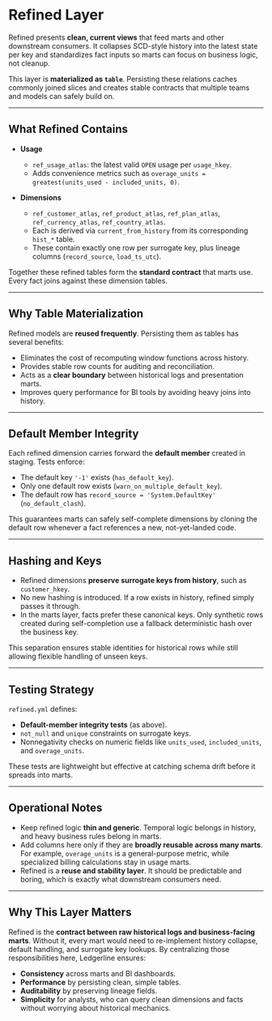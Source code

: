 # Refined Layer

Refined presents **clean, current views** that feed marts and other downstream consumers. It collapses SCD-style history into the latest state per key and standardizes fact inputs so marts can focus on business logic, not cleanup.  

This layer is **materialized as `table`**. Persisting these relations caches commonly joined slices and creates stable contracts that multiple teams and models can safely build on.

---

## What Refined Contains

- **Usage**  
  - `ref_usage_atlas`: the latest valid `OPEN` usage per `usage_hkey`.  
  - Adds convenience metrics such as `overage_units = greatest(units_used - included_units, 0)`.  

- **Dimensions**  
  - `ref_customer_atlas`, `ref_product_atlas`, `ref_plan_atlas`, `ref_currency_atlas`, `ref_country_atlas`.  
  - Each is derived via `current_from_history` from its corresponding `hist_*` table.  
  - These contain exactly one row per surrogate key, plus lineage columns (`record_source`, `load_ts_utc`).  

Together these refined tables form the **standard contract** that marts use. Every fact joins against these dimension tables.

---

## Why Table Materialization

Refined models are **reused frequently**. Persisting them as tables has several benefits:

- Eliminates the cost of recomputing window functions across history.  
- Provides stable row counts for auditing and reconciliation.  
- Acts as a **clear boundary** between historical logs and presentation marts.  
- Improves query performance for BI tools by avoiding heavy joins into history.  

---

## Default Member Integrity

Each refined dimension carries forward the **default member** created in staging. Tests enforce:

- The default key `'-1'` exists (`has_default_key`).  
- Only one default row exists (`warn_on_multiple_default_key`).  
- The default row has `record_source = 'System.DefaultKey'` (`no_default_clash`).  

This guarantees marts can safely self-complete dimensions by cloning the default row whenever a fact references a new, not-yet-landed code.

---

## Hashing and Keys

- Refined dimensions **preserve surrogate keys from history**, such as `customer_hkey`.  
- No new hashing is introduced. If a row exists in history, refined simply passes it through.  
- In the marts layer, facts prefer these canonical keys. Only synthetic rows created during self-completion use a fallback deterministic hash over the business key.  

This separation ensures stable identities for historical rows while still allowing flexible handling of unseen keys.

---

## Testing Strategy

`refined.yml` defines:

- **Default-member integrity tests** (as above).  
- `not_null` and `unique` constraints on surrogate keys.  
- Nonnegativity checks on numeric fields like `units_used`, `included_units`, and `overage_units`.  

These tests are lightweight but effective at catching schema drift before it spreads into marts.

---

## Operational Notes

- Keep refined logic **thin and generic**. Temporal logic belongs in history, and heavy business rules belong in marts.  
- Add columns here only if they are **broadly reusable across many marts**. For example, `overage_units` is a general-purpose metric, while specialized billing calculations stay in usage marts.  
- Refined is a **reuse and stability layer**. It should be predictable and boring, which is exactly what downstream consumers need.  

---

## Why This Layer Matters

Refined is the **contract between raw historical logs and business-facing marts**. Without it, every mart would need to re-implement history collapse, default handling, and surrogate key lookups. By centralizing those responsibilities here, Ledgerline ensures:

- **Consistency** across marts and BI dashboards.  
- **Performance** by persisting clean, simple tables.  
- **Auditability** by preserving lineage fields.  
- **Simplicity** for analysts, who can query clean dimensions and facts without worrying about historical mechanics.  
